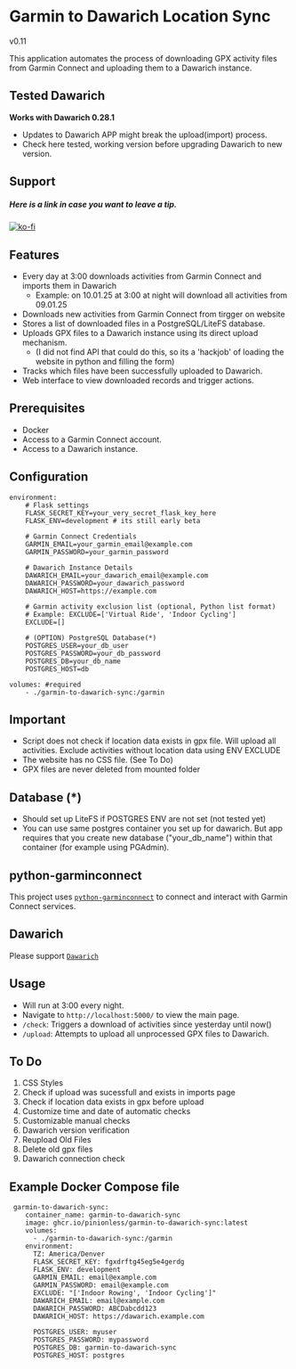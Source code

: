 # Garmin to Dawarich Location Sync

v0.11

This application automates the process of downloading GPX activity files from Garmin Connect and uploading them to a Dawarich instance.

## Tested Dawarich
**Works with Dawarich 0.28.1**
- Updates to Dawarich APP might break the upload(import) process.
- Check here tested, working version before upgrading Dawarich to new version.

## Support
##### Here is a link in case you want to leave a tip.
[![ko-fi](https://ko-fi.com/img/githubbutton_sm.svg)](https://ko-fi.com/V7V71FGZRZ)

## Features

*   Every day at 3:00 downloads activities from Garmin Connect and imports them in Dawarich
    - Example: on 10.01.25 at 3:00 at night will download all activities from 09.01.25
*   Downloads new activities from Garmin Connect from tirgger on website
*   Stores a list of downloaded files in a PostgreSQL/LiteFS database.
*   Uploads GPX files to a Dawarich instance using its direct upload mechanism.
    - (I did not find API that could do this, so its a 'hackjob' of loading the website in python and filling the form)
*   Tracks which files have been successfully uploaded to Dawarich.
*   Web interface to view downloaded records and trigger actions.

## Prerequisites

*   Docker
*   Access to a Garmin Connect account.
*   Access to a Dawarich instance.

## Configuration

```env
environment:
    # Flask settings
    FLASK_SECRET_KEY=your_very_secret_flask_key_here
    FLASK_ENV=development # its still early beta

    # Garmin Connect Credentials
    GARMIN_EMAIL=your_garmin_email@example.com
    GARMIN_PASSWORD=your_garmin_password

    # Dawarich Instance Details
    DAWARICH_EMAIL=your_dawarich_email@example.com
    DAWARICH_PASSWORD=your_dawarich_password
    DAWARICH_HOST=https://example.com

    # Garmin activity exclusion list (optional, Python list format)
    # Example: EXCLUDE=['Virtual Ride', 'Indoor Cycling']
    EXCLUDE=[]

    # (OPTION) PostgreSQL Database(*)
    POSTGRES_USER=your_db_user
    POSTGRES_PASSWORD=your_db_password
    POSTGRES_DB=your_db_name
    POSTGRES_HOST=db

volumes: #required
    - ./garmin-to-dawarich-sync:/garmin

```
## Important
- Script does not check if location data exists in gpx file. Will upload all activities.
Exclude activities without location data using ENV EXCLUDE
- The website has no CSS file. (See To Do)
- GPX files are never deleted from mounted folder

## Database (*)
- Should set up LiteFS if POSTGRES ENV are not set (not tested yet)
- You can use same postgres container you set up for dawarich. But app requires that you create new database ("your_db_name") within that container (for example using PGAdmin).

## python-garminconnect
This project uses [`python-garminconnect`](https://github.com/cyberjunky/python-garminconnect) to connect and interact with Garmin Connect services.

## Dawarich
Please support [`Dawarich`](https://github.com/Freika/dawarich)

## Usage
*   Will run at 3:00 every night.
*   Navigate to `http://localhost:5000/` to view the main page.
*   `/check`: Triggers a download of activities since yesterday until now()
*   `/upload`: Attempts to upload all unprocessed GPX files to Dawarich.

## To Do
1. CSS Styles
2. Check if upload was sucessfull and exists in imports page
3. Check if location data exists in gpx before upload
4. Customize time and date of automatic checks
5. Customizable manual checks
6. Dawarich version verification
7. Reupload Old Files
8. Delete old gpx files
9. Dawarich connection check

## Example Docker Compose file
```
 garmin-to-dawarich-sync:
    container_name: garmin-to-dawarich-sync
    image: ghcr.io/pinionless/garmin-to-dawarich-sync:latest
    volumes:
      - ./garmin-to-dawarich-sync:/garmin
    environment:
      TZ: America/Denver
      FLASK_SECRET_KEY: fgxdrftg45eg5e4gerdg
      FLASK_ENV: development
      GARMIN_EMAIL: email@example.com
      GARMIN_PASSWORD: email@example.com
      EXCLUDE: "['Indoor Rowing', 'Indoor Cycling']"
      DAWARICH_EMAIL: email@example.com
      DAWARICH_PASSWORD: ABCDabcdd123
      DAWARICH_HOST: https://dawarich.example.com
      
      POSTGRES_USER: myuser
      POSTGRES_PASSWORD: mypassword
      POSTGRES_DB: garmin-to-dawarich-sync
      POSTGRES_HOST: postgres